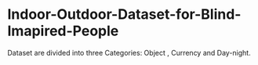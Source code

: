 # Indoor-Outdoor-Dataset-for-Blind-Imapired-People
Dataset are divided into three Categories: Object , Currency and Day-night. 
